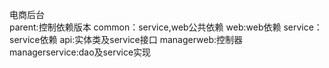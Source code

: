 电商后台<br>
parent:控制依赖版本
common：service,web公共依赖
web:web依赖
service：service依赖
api:实体类及service接口
managerweb:控制器
managerservice:dao及service实现
